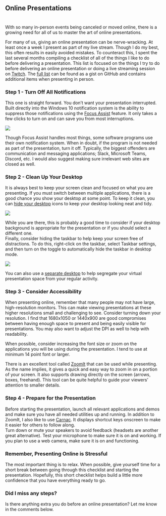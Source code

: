 

## Online Presentations
#
With so many in-person events being canceled or moved online, there is a growing need for all of us to master the art of online presentations.

For many of us, giving an online presentation can be nerve-wracking. At least once a week I present as part of my live stream. Though I do my best, this often results in easily avoided mistakes. To counteract this, I spent the last several months compiling a checklist of all of the things I like to do before delivering a presentation. This list is focused on the things I try to do before delivering an online presentation or doing a live streaming session on [Twitch](https://twitch.keboo.dev). The [full list](https://gist.github.com/Keboo/387332ebb3fa3e2b0790f253fb2d063f) can be found as a gist on GitHub and contains additional items when presenting in person.

### Step 1 - Turn Off All Notifications

This one is straight forward. You don’t want your presentation interrupted. Built directly into the Windows 10 notification system is the ability to suppress those notifications using the [Focus Assist](https://blogs.windows.com/windowsexperience/2018/05/09/windows-10-tip-how-to-enable-focus-assist-in-the-windows-10-april-2018-update/) feature. It only takes a few clicks to turn on and can save you from most interruptions.

![](https://intellitect.com/wp-content/uploads/2020/05/image1.gif)

Though Focus Assist handles most things, some software programs use their own notification system. When in doubt, if the program is not needed as part of the presentation, turn it off. Typically, the biggest offenders are communication and messaging applications; Slack, Microsoft Teams, Discord, etc. I would also suggest making sure irrelevant web sites are closed as well.

### Step 2 - Clean Up Your Desktop

It is always best to keep your screen clean and focused on what you are presenting. If you must switch between multiple applications, there is a good chance you show your desktop at some point. To keep it clean, you can [hide your desktop](https://support.microsoft.com/en-us/help/15058/windows-10-show-hide-resize-desktop-icons) icons to keep your desktop looking neat and tidy.

![](https://intellitect.com/wp-content/uploads/2020/05/image2.gif)

While you are there, this is probably a good time to consider if your desktop background is appropriate for the presentation or if you should select a different one.  
Finally, consider hiding the taskbar to help keep your screen free of distractions. To do this, right-click on the taskbar, select Taskbar settings, and then turn on the toggle to automatically hide the taskbar in desktop mode.

![](https://intellitect.com/wp-content/uploads/2020/05/image3-1024x837.gif)

You can also use a [separate desktop](https://support.microsoft.com/en-us/help/4028538/windows-10-multiple-desktops) to help segregate your virtual presentation space from your regular activity.

### Step 3 - Consider Accessibility

When presenting online, remember that many people may not have large, high-resolution monitors. This can make viewing presentations at these higher resolutions small and challenging to see. Consider turning down your resolution. I find that 1680x1050 or 1440x900 are good compromises between having enough space to present and being easily visible for presentations. You may also want to adjust the DPI as well to help with readability.

When possible, consider increasing the font size or zoom on the applications you will be using during the presentation. I tend to use at minimum 14 point font or larger.

There is an excellent tool called [ZoomIt](https://docs.microsoft.com/en-us/sysinternals/downloads/zoomit) that can be used while presenting. As the name implies, it gives a quick and easy way to zoom in on a portion of your screen. It also supports drawing directly on the screen (arrows, boxes, freehand). This tool can be quite helpful to guide your viewers’ attention to smaller details.

### Step 4 - Prepare for the Presentation

Before starting the presentation, launch all relevant applications and demos and make sure you have all needed utilities up and running. In addition to ZoomIt, I also like to use [Carnac](https://github.com/Code52/carnac). It displays shortcut keys onscreen to make it easier for others to follow along.  
Turn down or mute your speakers to avoid feedback (headsets are another great alternative). Test your microphone to make sure it is on and working. If you plan to use a web camera, make sure it is on and functioning.

### Remember, Presenting Online is Stressful

The most important thing is to relax. When possible, give yourself time for a short break between going through this checklist and starting the presentation. Hopefully, this short checklist helps build a little more confidence that you have everything ready to go.

### Did I miss any steps?

Is there anything extra you do before an online presentation? Let me know in the comments below.
